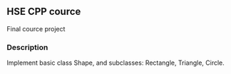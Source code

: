 ## HSE CPP cource

Final cource project

### Description

Implement basic class Shape, and subclasses: Rectangle, Triangle, Circle.


